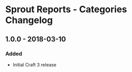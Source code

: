 # Sprout Reports - Categories Changelog

## 1.0.0 - 2018-03-10

### Added
- Initial Craft 3 release

